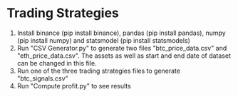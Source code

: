 # Trading Strategies

1. Install binance (pip install binance), pandas (pip install pandas), numpy (pip install numpy) and statsmodel (pip install statsmodels)
1. Run "CSV Generator.py" to generate two files "btc_price_data.csv" and "eth_price_data.csv". The assets as well as start and end date of dataset can be changed in this file.
2. Run one of the three trading strategies files to generate "btc_signals.csv"
3. Run "Compute profit.py" to see results
